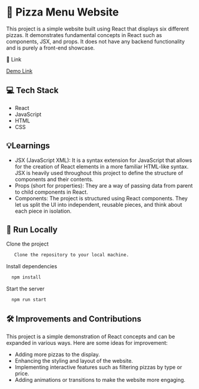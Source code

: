 # 🍕 Pizza Menu Website

This project is a simple website built using React that displays six different pizzas. It demonstrates fundamental concepts in React such as components, JSX, and props. It does not have any backend functionality and is purely a front-end showcase.

🔗 Link

[Demo Link](https://pizza-menu-page.netlify.app)

## 💻 Tech Stack

- React
- JavaScript
- HTML 
- CSS




## 💡Learnings

- JSX (JavaScript XML): It is a syntax extension for JavaScript that allows for the creation of React elements in a more familiar HTML-like syntax. JSX is heavily used throughout this project to define the structure of components and their contents.
- Props (short for properties): They are a way of passing data from parent to child components in React.
- Components: The project is structured using React components. They let us split the UI into independent, reusable pieces, and think about each piece in isolation.

## 🚀 Run Locally

Clone the project

```bash
   Clone the repository to your local machine.
```

Install dependencies

```bash
  npm install
```

Start the server

```bash
  npm run start
```


## 🛠️ Improvements and Contributions
This project is a simple demonstration of React concepts and can be expanded in various ways. Here are some ideas for improvement:

- Adding more pizzas to the display.
- Enhancing the styling and layout of the website.
- Implementing interactive features such as filtering pizzas by type or price.
- Adding animations or transitions to make the website more engaging.


